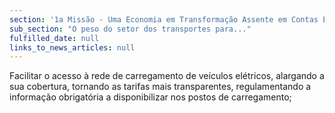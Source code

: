 ```yaml
---
section: '1a Missão - Uma Economia em Transformação Assente em Contas Equilibradas'
sub_section: "O peso do setor dos transportes para..."
fulfilled_date: null
links_to_news_articles: null
---
```


Facilitar o acesso à rede de carregamento de veículos elétricos, alargando a sua cobertura, tornando as tarifas mais transparentes, regulamentando a informação obrigatória a disponibilizar nos postos de carregamento;
